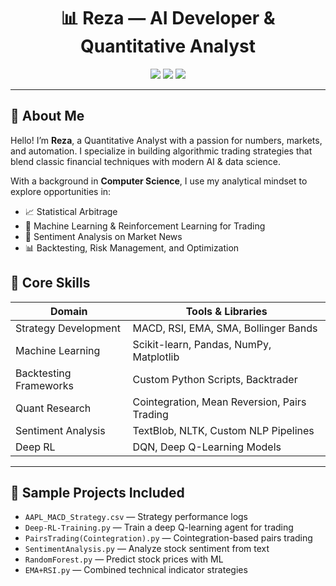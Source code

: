 <h1 align="center">📊 Reza — AI Developer & Quantitative Analyst</h1>

<p align="center">
  <img src="https://img.shields.io/badge/Python-Expert-blue?style=for-the-badge&logo=python" />
  <img src="https://img.shields.io/badge/Machine%20Learning-Active-brightgreen?style=for-the-badge&logo=scikit-learn" />
  <img src="https://img.shields.io/badge/Backtesting-Ready-orange?style=for-the-badge&logo=backtrader" />
</p>

---

## 🚀 About Me

Hello! I’m **Reza**, a Quantitative Analyst with a passion for numbers, markets, and automation. I specialize in building algorithmic trading strategies that blend classic financial techniques with modern AI & data science.

With a background in **Computer Science**, I use my analytical mindset to explore opportunities in:

- 📈 Statistical Arbitrage
- 🤖 Machine Learning & Reinforcement Learning for Trading
- 🧠 Sentiment Analysis on Market News
- 📊 Backtesting, Risk Management, and Optimization


## 💼 Core Skills

| Domain                  | Tools & Libraries                             |
|------------------------|-----------------------------------------------|
| Strategy Development   | MACD, RSI, EMA, SMA, Bollinger Bands          |
| Machine Learning       | Scikit-learn, Pandas, NumPy, Matplotlib       |
| Backtesting Frameworks | Custom Python Scripts, Backtrader             |
| Quant Research         | Cointegration, Mean Reversion, Pairs Trading  |
| Sentiment Analysis     | TextBlob, NLTK, Custom NLP Pipelines          |
| Deep RL                | DQN, Deep Q-Learning Models                   |

---

## 🧪 Sample Projects Included

- `AAPL_MACD_Strategy.csv` — Strategy performance logs
- `Deep-RL-Training.py` — Train a deep Q-learning agent for trading
- `PairsTrading(Cointegration).py` — Cointegration-based pairs trading
- `SentimentAnalysis.py` — Analyze stock sentiment from text
- `RandomForest.py` — Predict stock prices with ML
- `EMA+RSI.py` — Combined technical indicator strategies

